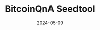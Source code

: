 ---
title: BitcoinQnA Seedtool
appId: bitcoinqna.seedtool
authors:
- danny
released: 2022-04-13
discontinued: 
updated: 2023-06-05
version: 2.1.0
provider: Foundation Devices
providerWebsite: 
website: https://bitcoiner.guide/seed/
repository: https://github.com/BitcoinQnA/seedtool
issue: 
icon:
bugbounty: 
meta: stale
verdict: wip
date: 2024-05-09
reviewArchive:
twitter: BitcoinQ_A
social:
features:
---